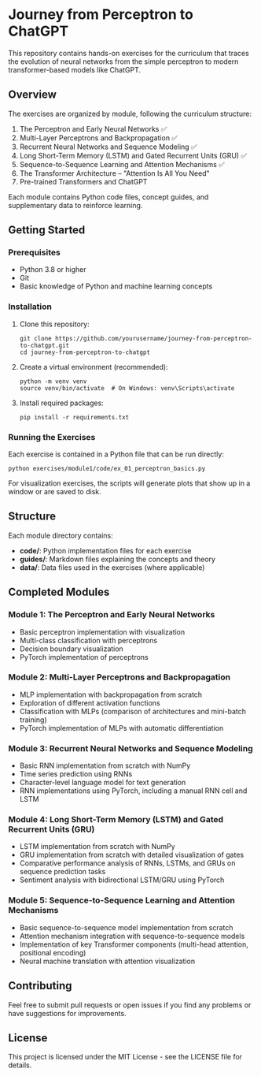 # Journey from Perceptron to ChatGPT

This repository contains hands-on exercises for the curriculum that traces the evolution of neural networks from the simple perceptron to modern transformer-based models like ChatGPT.

## Overview

The exercises are organized by module, following the curriculum structure:

1. The Perceptron and Early Neural Networks ✅
2. Multi-Layer Perceptrons and Backpropagation ✅
3. Recurrent Neural Networks and Sequence Modeling ✅
4. Long Short-Term Memory (LSTM) and Gated Recurrent Units (GRU) ✅
5. Sequence-to-Sequence Learning and Attention Mechanisms ✅
6. The Transformer Architecture – "Attention Is All You Need"
7. Pre-trained Transformers and ChatGPT

Each module contains Python code files, concept guides, and supplementary data to reinforce learning.

## Getting Started

### Prerequisites

- Python 3.8 or higher
- Git
- Basic knowledge of Python and machine learning concepts

### Installation

1. Clone this repository:

   ```
   git clone https://github.com/yourusername/journey-from-perceptron-to-chatgpt.git
   cd journey-from-perceptron-to-chatgpt
   ```

2. Create a virtual environment (recommended):

   ```
   python -m venv venv
   source venv/bin/activate  # On Windows: venv\Scripts\activate
   ```

3. Install required packages:
   ```
   pip install -r requirements.txt
   ```

### Running the Exercises

Each exercise is contained in a Python file that can be run directly:

```
python exercises/module1/code/ex_01_perceptron_basics.py
```

For visualization exercises, the scripts will generate plots that show up in a window or are saved to disk.

## Structure

Each module directory contains:

- **code/**: Python implementation files for each exercise
- **guides/**: Markdown files explaining the concepts and theory
- **data/**: Data files used in the exercises (where applicable)

## Completed Modules

### Module 1: The Perceptron and Early Neural Networks

- Basic perceptron implementation with visualization
- Multi-class classification with perceptrons
- Decision boundary visualization
- PyTorch implementation of perceptrons

### Module 2: Multi-Layer Perceptrons and Backpropagation

- MLP implementation with backpropagation from scratch
- Exploration of different activation functions
- Classification with MLPs (comparison of architectures and mini-batch training)
- PyTorch implementation of MLPs with automatic differentiation

### Module 3: Recurrent Neural Networks and Sequence Modeling

- Basic RNN implementation from scratch with NumPy
- Time series prediction using RNNs
- Character-level language model for text generation
- RNN implementations using PyTorch, including a manual RNN cell and LSTM

### Module 4: Long Short-Term Memory (LSTM) and Gated Recurrent Units (GRU)

- LSTM implementation from scratch with NumPy
- GRU implementation from scratch with detailed visualization of gates
- Comparative performance analysis of RNNs, LSTMs, and GRUs on sequence prediction tasks
- Sentiment analysis with bidirectional LSTM/GRU using PyTorch

### Module 5: Sequence-to-Sequence Learning and Attention Mechanisms

- Basic sequence-to-sequence model implementation from scratch
- Attention mechanism integration with sequence-to-sequence models
- Implementation of key Transformer components (multi-head attention, positional encoding)
- Neural machine translation with attention visualization

## Contributing

Feel free to submit pull requests or open issues if you find any problems or have suggestions for improvements.

## License

This project is licensed under the MIT License - see the LICENSE file for details.
